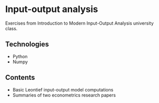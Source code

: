 # Input-output analysis
Exercises from Introduction to Modern Input-Output Analysis university class.

## Technologies

- Python
- Numpy

## Contents

- Basic Leontief input-output model computations
- Summaries of two econometrics research papers

